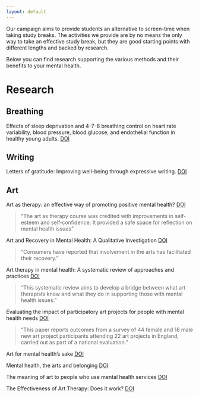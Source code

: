 ```yaml
---
layout: default
---
```


Our campaign aims to provide students an alternative to screen-time when taking study breaks. The activities we provide are by no means the only way to take an effective study break, but they are good starting points with different lengths and backed by research.

Below you can find research supporting the various methods and their benefits to your mental health.

# Research
## Breathing
Effects of sleep deprivation and 4-7-8 breathing control on heart rate variability, blood pressure, blood glucose, and endothelial function in healthy young adults. 
[DOI](https://doi.org/10.14814/phy2.15389)


## Writing
Letters of gratitude: Improving well-being through expressive writing. 
[DOI](https://doi.org/10.17239/jowr-2009.01.03.1)


## Art
Art as therapy: an effective way of promoting positive mental health? 
[DOI](https://doi.org/10.1080/09687590500498143)
>“The art as therapy course was credited with improvements in self‐esteem and self‐confidence. It provided a safe space for reflection on mental health issues”

Art and Recovery in Mental Health: A Qualitative Investigation 
[DOI](https://doi.org/10.1177/030802260707000505)
>“Consumers have reported that involvement in the arts has facilitated their recovery.”

Art therapy in mental health: A systematic review of approaches and practices 
[DOI](https://doi.org/10.1016/j.aip.2015.09.003)
>“This systematic review aims to develop a bridge between what art therapists know and what they do in supporting those with mental health issues.”

Evaluating the impact of participatory art projects for people with mental health needs 
[DOI](https://doi.org/10.1111/j.1365-2524.2008.00789.x)
>“This paper reports outcomes from a survey of 44 female and 18 male new art project participants attending 22 art projects in England, carried out as part of a national evaluation.”

Art for mental health’s sake 
[DOI](https://www.researchgate.net/profile/Suzanne-Hacking/publication/6126846_Art_for_mental_health's_sake/links/0046352a5ee275a30f000000/Art-for-mental-healths-sake.pdf?_sg%5B0%5D=started_experiment_milestone&origin=journalDetail)

Mental health, the arts and belonging 
[DOI](https://doi.org/10.1111/j.1475-5661.2006.00207.x)

The meaning of art to people who use mental health services 
[DOI](https://doi.org/10.1177/1466424008094811)

The Effectiveness of Art Therapy: Does it work? 
[DOI](https://doi.org/10.1080/07421656.2000.10129706)
